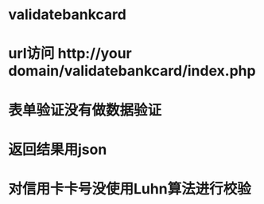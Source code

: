 # validatebankcard
# url访问  http://your domain/validatebankcard/index.php
# 表单验证没有做数据验证
# 返回结果用json
# 对信用卡卡号没使用Luhn算法进行校验


